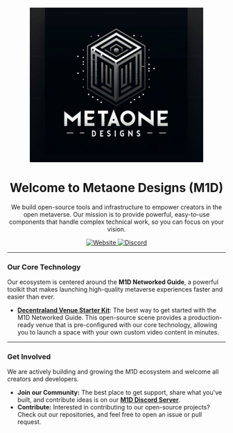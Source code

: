<p align="center">
  <img src="https://raw.githubusercontent.com/Metaone-Designs/brand-assets/refs/heads/main/m1d-logo-dark.jpg" alt="M1D Logo" width="400"/>
</p>

<h1 align="center">Welcome to Metaone Designs (M1D)</h1>

<p align="center">
  We build open-source tools and infrastructure to empower creators in the open metaverse. Our mission is to provide powerful, easy-to-use components that handle complex technical work, so you can focus on your vision.
</p>

<p align="center">
  <a href="https://m1d.io" target="_blank">
    <img src="https://img.shields.io/badge/Website-m1d.io-blue?style=for-the-badge" alt="Website"/>
  </a>
  <a href="https://discord.gg/FnVxT8cVd2" target="_blank">
    <img src="https://img.shields.io/badge/Discord-Join%20the%20Community-7289DA?style=for-the-badge&logo=discord&logoColor=white" alt="Discord"/>
  </a>
</p>

---

### Our Core Technology

Our ecosystem is centered around the **M1D Networked Guide**, a powerful toolkit that makes launching high-quality metaverse experiences faster and easier than ever.

- **[Decentraland Venue Starter Kit](https://github.com/Metaone-Designs/m1d-components-starter-scene)**: The best way to get started with the M1D Networked Guide. This open-source scene provides a production-ready venue that is pre-configured with our core technology, allowing you to launch a space with your own custom video content in minutes.

---

### Get Involved

We are actively building and growing the M1D ecosystem and welcome all creators and developers.

- **Join our Community:** The best place to get support, share what you've built, and contribute ideas is on our **[M1D Discord Server](https://discord.gg/FnVxT8cVd2)**.
- **Contribute:** Interested in contributing to our open-source projects? Check out our repositories, and feel free to open an issue or pull request.
